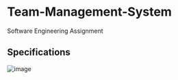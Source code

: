 # Team-Management-System
Software Engineering Assignment

## Specifications
![image](https://user-images.githubusercontent.com/85257187/221427461-09887c66-f05a-4d9e-bf87-d6c4c3440715.png)
